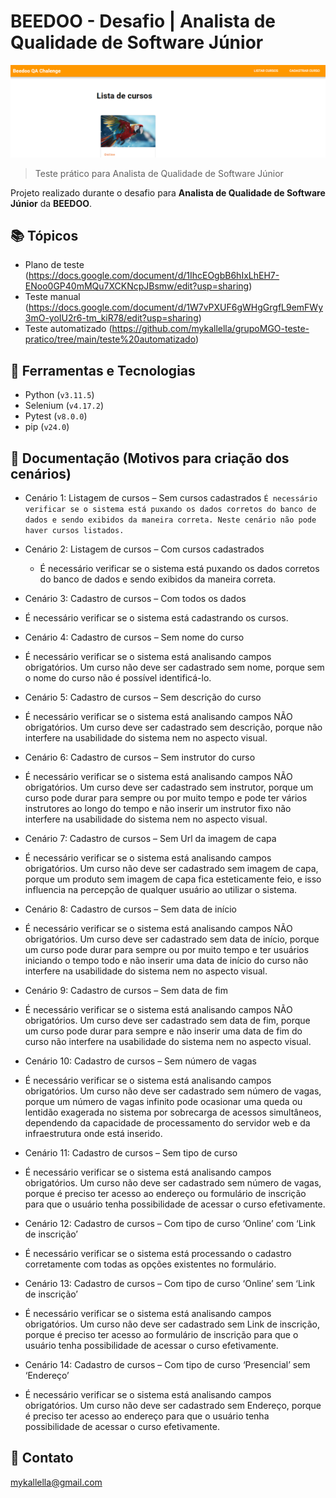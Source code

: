 # BEEDOO - Desafio | Analista de Qualidade de Software Júnior

![preview](./preview1.png)
 
> Teste prático para Analista de Qualidade de Software Júnior

 Projeto realizado durante o desafio para **Analista de Qualidade de Software Júnior** da **BEEDOO**.
 
## 📚 Tópicos

- Plano de teste (https://docs.google.com/document/d/1IhcEOgbB6hIxLhEH7-ENoo0GP40mMQu7XCKNcpJBsmw/edit?usp=sharing)
- Teste manual (https://docs.google.com/document/d/1W7vPXUF6gWHgGrgfL9emFWy3mO-yoIU2r6-tm_kiR78/edit?usp=sharing)
- Teste automatizado (https://github.com/mykallella/grupoMGO-teste-pratico/tree/main/teste%20automatizado)

## 🔧 Ferramentas e Tecnologias

- Python (`v3.11.5`)
- Selenium (`v4.17.2`)
- Pytest (`v8.0.0`)
- pip (`v24.0`)

## 🔧 Documentação (Motivos para criação dos cenários)

- Cenário 1: Listagem de cursos – Sem cursos cadastrados
`É necessário verificar se o sistema está puxando os dados corretos do banco de dados e sendo exibidos da maneira correta. Neste cenário não pode haver cursos listados.`

- Cenário 2: Listagem de cursos – Com cursos cadastrados
  - É necessário verificar se o sistema está puxando os dados corretos do banco de dados e sendo exibidos da maneira correta.

- Cenário 3: Cadastro de cursos – Com todos os dados
 - É necessário verificar se o sistema está cadastrando os cursos.

- Cenário 4: Cadastro de cursos – Sem nome do curso
 - É necessário verificar se o sistema está analisando campos obrigatórios. Um curso não deve ser cadastrado sem nome, porque sem o nome do curso não é possível identificá-lo.

- Cenário 5: Cadastro de cursos – Sem descrição do curso
 - É necessário verificar se o sistema está analisando campos NÃO obrigatórios. Um curso deve ser cadastrado sem descrição, porque não interfere na usabilidade do sistema nem no aspecto visual.

- Cenário 6: Cadastro de cursos – Sem instrutor do curso
 - É necessário verificar se o sistema está analisando campos NÃO obrigatórios. Um curso deve ser cadastrado sem instrutor, porque um curso pode durar para sempre ou por muito tempo e pode ter vários instrutores ao longo do tempo e não inserir um instrutor fixo não interfere na usabilidade do sistema nem no aspecto visual.

- Cenário 7: Cadastro de cursos – Sem Url da imagem de capa
 - É necessário verificar se o sistema está analisando campos obrigatórios. Um curso não deve ser cadastrado sem imagem de capa, porque um produto sem imagem de capa fica esteticamente feio, e isso influencia na percepção de qualquer usuário ao utilizar o sistema.

- Cenário 8: Cadastro de cursos – Sem data de início
 - É necessário verificar se o sistema está analisando campos NÃO obrigatórios. Um curso deve ser cadastrado sem data de início, porque um curso pode durar para sempre ou por muito tempo e ter usuários iniciando o tempo todo e não inserir uma data de início do curso não interfere na usabilidade do sistema nem no aspecto visual.

- Cenário 9: Cadastro de cursos – Sem data de fim
 - É necessário verificar se o sistema está analisando campos NÃO obrigatórios. Um curso deve ser cadastrado sem data de fim, porque um curso pode durar para sempre e não inserir uma data de fim do curso não interfere na usabilidade do sistema nem no aspecto visual.

- Cenário 10: Cadastro de cursos – Sem número de vagas
 - É necessário verificar se o sistema está analisando campos obrigatórios. Um curso não deve ser cadastrado sem número de vagas, porque um número de vagas infinito pode ocasionar uma queda ou lentidão exagerada no sistema por sobrecarga de acessos simultâneos, dependendo da capacidade de processamento do servidor web e da infraestrutura onde está inserido.

- Cenário 11: Cadastro de cursos – Sem tipo de curso
 - É necessário verificar se o sistema está analisando campos obrigatórios. Um curso não deve ser cadastrado sem número de vagas, porque é preciso ter acesso ao endereço ou formulário de inscrição para que o usuário tenha possibilidade de acessar o curso efetivamente.

- Cenário 12: Cadastro de cursos – Com tipo de curso ‘Online’ com ‘Link de inscrição’
 - É necessário verificar se o sistema está processando o cadastro corretamente com todas as opções existentes no formulário.

- Cenário 13: Cadastro de cursos – Com tipo de curso ‘Online’ sem ‘Link de inscrição’
 - É necessário verificar se o sistema está analisando campos obrigatórios. Um curso não deve ser cadastrado sem Link de inscrição, porque é preciso ter acesso ao formulário de inscrição para que o usuário tenha possibilidade de acessar o curso efetivamente.

- Cenário 14: Cadastro de cursos – Com tipo de curso ‘Presencial’ sem ‘Endereço’
 - É necessário verificar se o sistema está analisando campos obrigatórios. Um curso não deve ser cadastrado sem Endereço, porque é preciso ter acesso ao endereço para que o usuário tenha possibilidade de acessar o curso efetivamente.


## 🔗 Contato

mykallella@gmail.com
